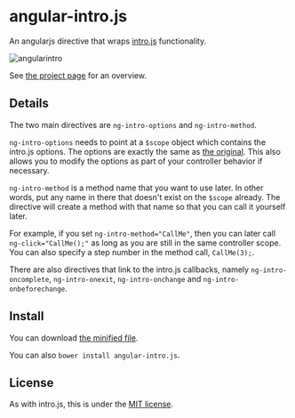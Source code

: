 angular-intro.js
================

An angularjs directive that wraps [intro.js](http://usablica.github.io/intro.js/) functionality.

![angularintro](http://farm8.staticflickr.com/7382/9741892196_ccc16b8a16_o.png)

See [the project page](http://code.mendhak.com/angular-intro.js/) for an overview.


## Details

The two main directives are `ng-intro-options` and `ng-intro-method`.

`ng-intro-options` needs to point at a `$scope` object which contains the intro.js options. The options are exactly the same as [the original](https://github.com/usablica/intro.js#options).  This also allows you to modify the options as part of your controller behavior if necessary.

`ng-intro-method` is a method name that you want to use later.  In other words, put any name in there that doesn't exist on the `$scope` already.  The directive will create a method with that name so that you can call it yourself later.

For example, if you set `ng-intro-method="CallMe"`, then you can later call `ng-click="CallMe();"` as long as you are still in the same controller scope.  You can also specify a step number in the method call, `CallMe(3);`.

There are also directives that link to the intro.js callbacks, namely `ng-intro-oncomplete`, `ng-intro-onexit`, `ng-intro-onchange` and `ng-intro-onbeforechange`.

## Install

You can download [the minified file](https://github.com/mendhak/angular-intro.js/tree/master/build).

You can also `bower install angular-intro.js`.

## License

As with intro.js, this is under the [MIT license](https://github.com/mendhak/angular-intro.js/blob/master/LICENSE).






